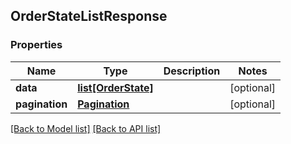 ## OrderStateListResponse

### Properties
Name | Type | Description | Notes
------------ | ------------- | ------------- | -------------
**data** | [**list[OrderState]**](#OrderState) |  | [optional] 
**pagination** | [**Pagination**](#Pagination) |  | [optional] 

[[Back to Model list]](#documentation-for-models) [[Back to API list]](#documentation-for-api-endpoints)


